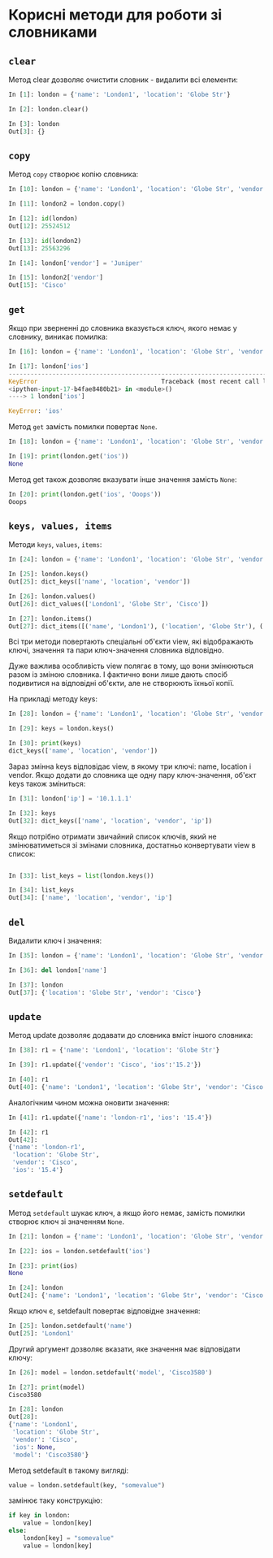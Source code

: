 # Корисні методи для роботи зі словниками

## ``clear``

Метод clear дозволяє очистити словник - видалити всі елементи:

```python
In [1]: london = {'name': 'London1', 'location': 'Globe Str'}

In [2]: london.clear()

In [3]: london
Out[3]: {}
```

## ``copy``

Метод ``copy`` створює копію словника:

```python
In [10]: london = {'name': 'London1', 'location': 'Globe Str', 'vendor': 'Cisco'}

In [11]: london2 = london.copy()

In [12]: id(london)
Out[12]: 25524512

In [13]: id(london2)
Out[13]: 25563296

In [14]: london['vendor'] = 'Juniper'

In [15]: london2['vendor']
Out[15]: 'Cisco'
```

## ``get``

Якщо при зверненні до словника вказується ключ, якого немає у словнику, виникає
помилка:

```python
In [16]: london = {'name': 'London1', 'location': 'Globe Str', 'vendor': 'Cisco'}

In [17]: london['ios']
---------------------------------------------------------------------------
KeyError                                  Traceback (most recent call last)
<ipython-input-17-b4fae8480b21> in <module>()
----> 1 london['ios']

KeyError: 'ios'
```

Метод ``get`` замість помилки повертає ``None``.

```python
In [18]: london = {'name': 'London1', 'location': 'Globe Str', 'vendor': 'Cisco'}

In [19]: print(london.get('ios'))
None
```

Метод get також дозволяє вказувати інше значення замість ``None``:

```python
In [20]: print(london.get('ios', 'Ooops'))
Ooops
```


## ``keys, values, items``

Методи ``keys``, ``values``, ``items``:

```python
In [24]: london = {'name': 'London1', 'location': 'Globe Str', 'vendor': 'Cisco'}

In [25]: london.keys()
Out[25]: dict_keys(['name', 'location', 'vendor'])

In [26]: london.values()
Out[26]: dict_values(['London1', 'Globe Str', 'Cisco'])

In [27]: london.items()
Out[27]: dict_items([('name', 'London1'), ('location', 'Globe Str'), ('vendor', 'Cisco')])
```

Всі три методи повертають спеціальні об'єкти view, які відображають ключі,
значення та пари ключ-значення словника відповідно.

Дуже важлива особливість view полягає в тому, що вони змінюються разом із
зміною словника. І фактично вони лише дають спосіб подивитися на відповідні
об'єкти, але не створюють їхньої копії.

На прикладі методу keys:

```python
In [28]: london = {'name': 'London1', 'location': 'Globe Str', 'vendor': 'Cisco'}

In [29]: keys = london.keys()

In [30]: print(keys)
dict_keys(['name', 'location', 'vendor'])
```

Зараз змінна keys відповідає view, в якому три ключі: name, location і vendor.
Якщо додати до словника ще одну пару ключ-значення, об'єкт keys також зміниться:

```python
In [31]: london['ip'] = '10.1.1.1'

In [32]: keys
Out[32]: dict_keys(['name', 'location', 'vendor', 'ip'])
```

Якщо потрібно отримати звичайний список ключів, який не змінюватиметься зі
змінами словника, достатньо конвертувати view в список:

```python

In [33]: list_keys = list(london.keys())

In [34]: list_keys
Out[34]: ['name', 'location', 'vendor', 'ip']
```

## ``del``

Видалити ключ і значення:

```python
In [35]: london = {'name': 'London1', 'location': 'Globe Str', 'vendor': 'Cisco'}

In [36]: del london['name']

In [37]: london
Out[37]: {'location': 'Globe Str', 'vendor': 'Cisco'}
```

## ``update``

Метод update дозволяє додавати до словника вміст іншого словника:

```python
In [38]: r1 = {'name': 'London1', 'location': 'Globe Str'}

In [39]: r1.update({'vendor': 'Cisco', 'ios':'15.2'})

In [40]: r1
Out[40]: {'name': 'London1', 'location': 'Globe Str', 'vendor': 'Cisco', 'ios': '15.2'}
```

Аналогічним чином можна оновити значення:

```python
In [41]: r1.update({'name': 'london-r1', 'ios': '15.4'})

In [42]: r1
Out[42]:
{'name': 'london-r1',
 'location': 'Globe Str',
 'vendor': 'Cisco',
 'ios': '15.4'}
```

## ``setdefault``

Метод ``setdefault`` шукає ключ, а якщо його немає, замість помилки створює
ключ зі значенням ``None``.

```python
In [21]: london = {'name': 'London1', 'location': 'Globe Str', 'vendor': 'Cisco'}

In [22]: ios = london.setdefault('ios')

In [23]: print(ios)
None

In [24]: london
Out[24]: {'name': 'London1', 'location': 'Globe Str', 'vendor': 'Cisco', 'ios': None}
```

Якщо ключ є, setdefault повертає відповідне значення:

```python
In [25]: london.setdefault('name')
Out[25]: 'London1'
```

Другий аргумент дозволяє вказати, яке значення має відповідати ключу:

```python
In [26]: model = london.setdefault('model', 'Cisco3580')

In [27]: print(model)
Cisco3580

In [28]: london
Out[28]:
{'name': 'London1',
 'location': 'Globe Str',
 'vendor': 'Cisco',
 'ios': None,
 'model': 'Cisco3580'}
```


Метод setdefault в такому вигляді:

```python
value = london.setdefault(key, "somevalue")
```

замінює таку конструкцію:

```python
if key in london:
    value = london[key]
else:
    london[key] = "somevalue"
    value = london[key]
```
